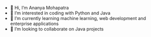- 👋 Hi, I’m Ananya Mohapatra
- 👀 I’m interested in coding with Python and Java
- 🌱 I’m currently learning machine learning, web development and enterprise applications
- 💞️ I’m looking to collaborate on Java projects




<!--- 📫 How to reach me 🛴--->

<!---
oneAnanya/oneAnanya is a ✨ special ✨ repository because its `README.md` (this file) appears on your GitHub profile.
You can click the Preview link to take a look at your changes.
--->
